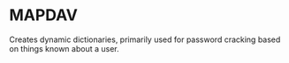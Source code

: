 # MAPDAV
Creates dynamic dictionaries, primarily used for password cracking based on things known about a user.
